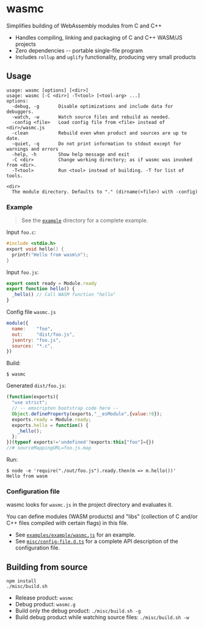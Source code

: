 # wasmc

Simplifies building of WebAssembly modules from C and C++

- Handles compiling, linking and packaging of C and C++ WASM/JS projects
- Zero dependencies -- portable single-file program
- Includes `rollup` and `uglify` functionality, producing very small products


## Usage

```
usage: wasmc [options] [<dir>]
usage: wasmc [-C <dir>] -T<tool> [<tool-arg> ...]
options:
  -debug, -g       Disable optimizations and include data for debuggers.
  -watch, -w       Watch source files and rebuild as needed.
  -config <file>   Load config file from <file> instead of <dir>/wasmc.js
  -clean           Rebuild even when product and sources are up to date.
  -quiet, -q       Do not print information to stdout except for warnings and errors
  -help, -h        Show help message and exit
  -C <dir>         Change working directory; as if wasmc was invoked from <dir>.
  -T<tool>         Run <tool> instead of building. -T for list of tools.

<dir>
  The module directory. Defaults to "." (dirname(<file>) with -config)

```


### Example

> See the [`example`](examples/example/) directory for a complete example.

Input `foo.c`:

```c
#include <stdio.h>
export void hello() {
  printf("Hello from wasm\n");
}
```

Input `foo.js`:

```js
export const ready = Module.ready
export function hello() {
  _hello() // Call WASM function "hello"
}
```

Config file `wasmc.js`

```js
module({
  name:    "foo",
  out:     "dist/foo.js",
  jsentry: "foo.js",
  sources: "*.c",
})
```

Build:

```
$ wasmc
```

Generated `dist/foo.js`:

```js
(function(exports){
  "use strict";
  // -- emscripten bootstrap code here --
  Object.defineProperty(exports,"__esModule",{value:!0});
  exports.ready = Module.ready;
  exports.hello = function() {
    _hello();
  };
})(typeof exports!='undefined'?exports:this["foo"]={})
//# sourceMappingURL=foo.js.map
```

Run:

```
$ node -e 'require("./out/foo.js").ready.then(m => m.hello())'
Hello from wasm
```


### Configuration file

wasmc looks for `wasmc.js` in the project directory and evaluates it.

You can define modules (WASM products) and "libs" (collection of C and/or C++ files
compiled with certain flags) in this file.

- See [`examples/example/wasmc.js`](examples/example/wasmc.js) for an example.
- See [`misc/config-file.d.ts`](misc/config-file.d.ts) for a complete API description of the configuration file.


## Building from source

```
npm install
./misc/build.sh
```

- Release product: `wasmc`
- Debug product: `wasmc.g`
- Build only the debug product: `./misc/build.sh -g`
- Build debug product while watching source files: `./misc/build.sh -w`

